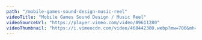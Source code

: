 ```yaml
---
path: "/mobile-games-sound-design-music-reel"
videoTitle: "Mobile Games Sound Design / Music Reel"
videoSourceUrl: "https://player.vimeo.com/video/89611280"
videoThumbnail: "https://i.vimeocdn.com/video/468442380.webp?mw=700&mh=393"
---
```

